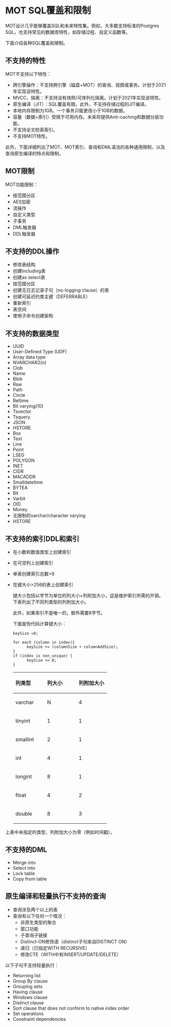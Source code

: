 # MOT SQL覆盖和限制<a name="ZH-CN_TOPIC_0280525140"></a>

MOT设计几乎能够覆盖SQL和未来特性集。例如，大多数支持标准的Postgres SQL，也支持常见的数据库特性，如存储过程、自定义函数等。

下面介绍各种SQL覆盖和限制。

## 不支持的特性<a name="section59525326"></a>

MOT不支持以下特性：

-   跨引擎操作：不支持跨引擎（磁盘+MOT）的查询、视图或事务。计划于2021年实现该特性。
-   MVCC、隔离：不支持没有快照/可序列化隔离。计划于2021年实现该特性。
-   原生编译（JIT）：SQL覆盖有限。此外，不支持存储过程的JIT编译。
-   本地内存限制为1GB。一个事务只能更改小于1GB的数据。
-   容量（数据+索引）受限于可用内存。未来将提供Anti-caching和数据分层功能。
-   不支持全文检索索引。
-   不支持MOT特性。

此外，下面详细列出了MOT、MOT索引、查询和DML语法的各种通用限制，以及查询原生编译的特点和限制。

## MOT限制<a name="section65965888"></a>

MOT功能限制：

-   按范围分区
-   AES加密
-   流操作
-   自定义类型
-   子事务
-   DML触发器
-   DDL触发器

## 不支持的DDL操作<a name="section56822082"></a>

-   修改表结构
-   创建including表
-   创建as select表
-   按范围分区
-   创建无日志记录子句（no-logging clause）的表
-   创建可延迟约束主键（DEFERRABLE）
-   重新索引
-   表空间
-   使用子命令创建架构

## 不支持的数据类型<a name="section41636693"></a>

-   UUID
-   User-Defined Type \(UDF\)
-   Array data type
-   NVARCHAR2\(n\)
-   Clob
-   Name
-   Blob
-   Raw
-   Path
-   Circle
-   Reltime
-   Bit varying\(10\)
-   Tsvector
-   Tsquery
-   JSON
-   HSTORE
-   Box
-   Text
-   Line
-   Point
-   LSEG
-   POLYGON
-   INET
-   CIDR
-   MACADDR
-   Smalldatetime
-   BYTEA
-   Bit
-   Varbit
-   OID
-   Money
-   无限制的varchar/character varying
-   HSTORE

## 不支持的索引DDL和索引<a name="section39185923"></a>

- 在小数和数值类型上创建索引

- 在可空列上创建索引

- 单表创建索引总数\>9

-   在键大小\>256的表上创建索引

    键大小包括以字节为单位的列大小+列附加大小，这是维护索引所需的开销。下表列出了不同列类型的列附加大小。

    此外，如果索引不是唯一的，额外需要8字节。

    下面是伪代码计算键大小：

    ```
    keySize =0; 
      
    for each (column in index){ 
          keySize += (columnSize + columnAddSize); 
    } 
    if (index is non_unique) { 
          keySize += 8; 
    }
    ```

    <a name="table4434407"></a>
    <table><thead align="left"><tr id="row30989376"><th class="cellrowborder" valign="top" width="33.6734693877551%" id="mcps1.1.4.1.1"><p id="p27111510"><a name="p27111510"></a><a name="p27111510"></a>列类型</p>
    </th>
    <th class="cellrowborder" valign="top" width="33.6734693877551%" id="mcps1.1.4.1.2"><p id="p48548738"><a name="p48548738"></a><a name="p48548738"></a>列大小</p>
    </th>
    <th class="cellrowborder" valign="top" width="32.6530612244898%" id="mcps1.1.4.1.3"><p id="p40133673"><a name="p40133673"></a><a name="p40133673"></a>列附加大小</p>
    </th>
    </tr>
    </thead>
    <tbody><tr id="row29602101"><td class="cellrowborder" valign="top" width="33.6734693877551%" headers="mcps1.1.4.1.1 "><p id="p48960014"><a name="p48960014"></a><a name="p48960014"></a>varchar</p>
    </td>
    <td class="cellrowborder" valign="top" width="33.6734693877551%" headers="mcps1.1.4.1.2 "><p id="p6338203"><a name="p6338203"></a><a name="p6338203"></a>N</p>
    </td>
    <td class="cellrowborder" valign="top" width="32.6530612244898%" headers="mcps1.1.4.1.3 "><p id="p43632453"><a name="p43632453"></a><a name="p43632453"></a>4</p>
    </td>
    </tr>
    <tr id="row57147760"><td class="cellrowborder" valign="top" width="33.6734693877551%" headers="mcps1.1.4.1.1 "><p id="p65565839"><a name="p65565839"></a><a name="p65565839"></a>tinyint</p>
    </td>
    <td class="cellrowborder" valign="top" width="33.6734693877551%" headers="mcps1.1.4.1.2 "><p id="p9232767"><a name="p9232767"></a><a name="p9232767"></a>1</p>
    </td>
    <td class="cellrowborder" valign="top" width="32.6530612244898%" headers="mcps1.1.4.1.3 "><p id="p9656680"><a name="p9656680"></a><a name="p9656680"></a>1</p>
    </td>
    </tr>
    <tr id="row19801257"><td class="cellrowborder" valign="top" width="33.6734693877551%" headers="mcps1.1.4.1.1 "><p id="p60397945"><a name="p60397945"></a><a name="p60397945"></a>smallint</p>
    </td>
    <td class="cellrowborder" valign="top" width="33.6734693877551%" headers="mcps1.1.4.1.2 "><p id="p60395349"><a name="p60395349"></a><a name="p60395349"></a>2</p>
    </td>
    <td class="cellrowborder" valign="top" width="32.6530612244898%" headers="mcps1.1.4.1.3 "><p id="p60185126"><a name="p60185126"></a><a name="p60185126"></a>1</p>
    </td>
    </tr>
    <tr id="row4795230"><td class="cellrowborder" valign="top" width="33.6734693877551%" headers="mcps1.1.4.1.1 "><p id="p52869369"><a name="p52869369"></a><a name="p52869369"></a>int</p>
    </td>
    <td class="cellrowborder" valign="top" width="33.6734693877551%" headers="mcps1.1.4.1.2 "><p id="p54560509"><a name="p54560509"></a><a name="p54560509"></a>4</p>
    </td>
    <td class="cellrowborder" valign="top" width="32.6530612244898%" headers="mcps1.1.4.1.3 "><p id="p57325072"><a name="p57325072"></a><a name="p57325072"></a>1</p>
    </td>
    </tr>
    <tr id="row46163608"><td class="cellrowborder" valign="top" width="33.6734693877551%" headers="mcps1.1.4.1.1 "><p id="p48264776"><a name="p48264776"></a><a name="p48264776"></a>longint</p>
    </td>
    <td class="cellrowborder" valign="top" width="33.6734693877551%" headers="mcps1.1.4.1.2 "><p id="p17132764"><a name="p17132764"></a><a name="p17132764"></a>8</p>
    </td>
    <td class="cellrowborder" valign="top" width="32.6530612244898%" headers="mcps1.1.4.1.3 "><p id="p45576637"><a name="p45576637"></a><a name="p45576637"></a>1</p>
    </td>
    </tr>
    <tr id="row7536549"><td class="cellrowborder" valign="top" width="33.6734693877551%" headers="mcps1.1.4.1.1 "><p id="p6480739"><a name="p6480739"></a><a name="p6480739"></a>float</p>
    </td>
    <td class="cellrowborder" valign="top" width="33.6734693877551%" headers="mcps1.1.4.1.2 "><p id="p55177890"><a name="p55177890"></a><a name="p55177890"></a>4</p>
    </td>
    <td class="cellrowborder" valign="top" width="32.6530612244898%" headers="mcps1.1.4.1.3 "><p id="p40224138"><a name="p40224138"></a><a name="p40224138"></a>2</p>
    </td>
    </tr>
    <tr id="row26472924"><td class="cellrowborder" valign="top" width="33.6734693877551%" headers="mcps1.1.4.1.1 "><p id="p63932115"><a name="p63932115"></a><a name="p63932115"></a>double</p>
    </td>
    <td class="cellrowborder" valign="top" width="33.6734693877551%" headers="mcps1.1.4.1.2 "><p id="p11118855"><a name="p11118855"></a><a name="p11118855"></a>8</p>
    </td>
    <td class="cellrowborder" valign="top" width="32.6530612244898%" headers="mcps1.1.4.1.3 "><p id="p28212063"><a name="p28212063"></a><a name="p28212063"></a>3</p>
    </td>
    </tr>
    </tbody>
    </table>


上表中未指定的类型，列附加大小为零（例如时间戳）。

## 不支持的DML<a name="section17128987"></a>

-   Merge into
-   Select into
-   Lock table
-   Copy from table

## 原生编译和轻量执行不支持的查询<a name="section19943160"></a>

-   查询涉及两个以上的表
-   查询有以下任何一个情况：
    -   非原生类型的聚合
    -   窗口功能
    -   子查询子链接
    -   Distinct-ON修饰语（distinct子句来自DISTINCT ON）
    -   递归（已指定WITH RECURSIVE）
    -   修改CTE（WITH中有INSERT/UPDATE/DELETE）


以下子句不支持轻量执行：

-   Returning list
-   Group By clause
-   Grouping sets
-   Having clause
-   Windows clause
-   Distinct clause
-   Sort clause that does not conform to native index order
-   Set operations
-   Constraint dependencies

